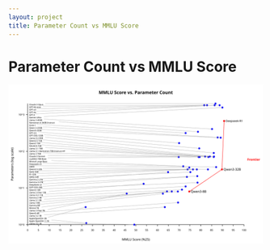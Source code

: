 ```yaml
---
layout: project
title: Parameter Count vs MMLU Score
---
```

# Parameter Count vs MMLU Score

[![MMLU vs Parameters](graph.svg)](graph.svg)
